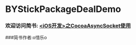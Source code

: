 # BYStickPackageDealDemo
### 欢迎访问简书: [<iOS开发>之CocoaAsyncSocket使用](http://www.jianshu.com/p/321bc95d077f)
###简书作者:o惜乐o

